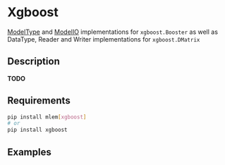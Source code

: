 # Xgboost

[ModelType](/doc/object-reference/mlem-abcs#modeltype) and
[ModelIO](/doc/object-reference/mlem-abcs#modelio) implementations for
`xgboost.Booster` as well as DataType, Reader and Writer implementations for
`xgboost.DMatrix`

## Description

**TODO**

## Requirements

```bash
pip install mlem[xgboost]
# or
pip install xgboost
```

## Examples

```python

```
